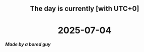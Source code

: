 <h2 align=center>The day is currently [with UTC+0]</h2>
<h1 align=center><!--TIME BEGIN-->2025-07-04<!--TIME END--></h1>
<h5>Made by a bored guy</h5>
